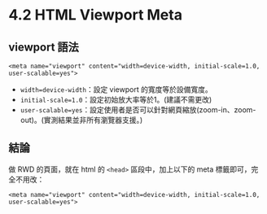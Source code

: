 # 4.2 HTML Viewport Meta

## **viewport 語法**

```markup
<meta name="viewport" content="width=device-width, initial-scale=1.0, user-scalable=yes">
```

* `width=device-width`：設定 viewport 的寬度等於設備寬度。
* `initial-scale=1.0`：設定初始放大率等於1。(建議不需更改)
* `user-scalable=yes`：設定使用者是否可以針對網頁縮放(zoom-in、zoom-out)。(實測結果並非所有瀏覽器支援。)



## 結論

做 RWD 的頁面，就在 html 的 `<head>` 區段中，加上以下的 meta 標籤即可，完全不用改：

```markup
<meta name="viewport" content="width=device-width, initial-scale=1.0, user-scalable=yes">
```

